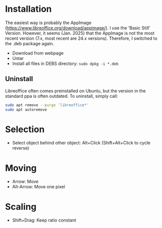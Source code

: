 # Installation
The easiest way is probably the AppImage (https://www.libreoffice.org/download/appimage/). I use the 'Basic Still' Version.
However, it seems (Jan. 2025) that the AppImage is not the most recent version (7.x, most recent are 24.x versions).
Therefore, I switched to the .deb package again.
- Download from webpage
- Untar
- Install all files in DEBS directory: `sudo dpkg -i *.deb`
## Uninstall
Libreoffice often comes preinstalled on Ubuntu, but the version in the standard ppa is often outdated. To uninstall, simply call:
```bash
sudo apt remove --purge 'libreoffice*'
sudo apt autoremove
```
# Selection
* Select object behind other object: Alt+Click (Shift+Alt+Click to cycle reverse)

# Moving
* Arrow: Move
* Alt-Arrow: Move one pixel

# Scaling
* Shift+Drag: Keep ratio constant